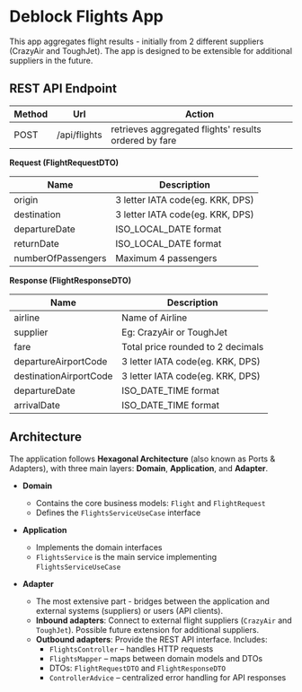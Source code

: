 # Deblock Flights App
This app aggregates flight results - initially from 2 different suppliers (CrazyAir and ToughJet). The app is designed to be extensible for additional suppliers in the future.


## REST API Endpoint
| Method| Url | Action                                                |
|-------|-----|-------------------------------------------------------|
| POST   | /api/flights  | retrieves aggregated flights' results ordered by fare |


**Request (FlightRequestDTO)**

| Name | Description |
| ------ | ------ |
| origin | 3 letter IATA code(eg. KRK, DPS) |
| destination | 3 letter IATA code(eg. KRK, DPS) |
| departureDate | ISO_LOCAL_DATE format |
| returnDate | ISO_LOCAL_DATE format |
| numberOfPassengers | Maximum 4 passengers |

**Response (FlightResponseDTO)**

| Name | Description                       |
| ------ |-----------------------------------|
| airline | Name of Airline                   |
| supplier | Eg: CrazyAir or ToughJet          |
| fare | Total price rounded to 2 decimals |
| departureAirportCode | 3 letter IATA code(eg. KRK, DPS)  |
| destinationAirportCode | 3 letter IATA code(eg. KRK, DPS)  |
| departureDate | ISO_DATE_TIME format              |
| arrivalDate | ISO_DATE_TIME format              |



## Architecture
The application follows **Hexagonal Architecture** (also known as Ports & Adapters), with three main layers: **Domain**, **Application**, and **Adapter**.

* **Domain**
    * Contains the core business models: `Flight` and `FlightRequest`
    * Defines the `FlightsServiceUseCase` interface

* **Application**
    * Implements the domain interfaces
    * `FlightsService` is the main service implementing `FlightsServiceUseCase`

* **Adapter**
    * The most extensive part - bridges between the application and external systems (suppliers) or users (API clients).
    * **Inbound adapters**: Connect to external flight suppliers (`CrazyAir` and `ToughJet`). Possible future extension for additional suppliers.
    * **Outbound adapters**: Provide the REST API interface. Includes:
        * `FlightsController` – handles HTTP requests
        * `FlightsMapper` – maps between domain models and DTOs
        * DTOs: `FlightRequestDTO` and `FlightResponseDTO`
        * `ControllerAdvice` – centralized error handling for API responses